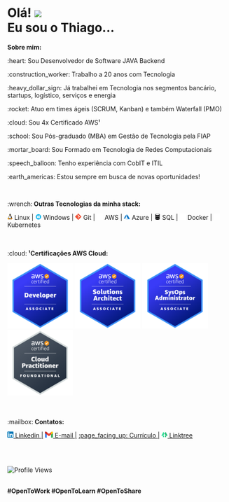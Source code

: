 <h1>Olá! <img src="https://raw.githubusercontent.com/kaueMarques/kaueMarques/master/hi.gif" height="30px"><br>
    Eu sou o Thiago...
</h1>

<p><strong>Sobre mim:</strong></p>
<p>:heart: Sou Desenvolvedor de Software JAVA Backend</p>
<p>:construction_worker: Trabalho a 20 anos com Tecnologia</p>
<p>:heavy_dollar_sign: Já trabalhei em Tecnologia nos segmentos bancário, startups, logístico, serviços e energia</p>
<p>:rocket: Atuo em times ágeis (SCRUM, Kanban) e também Waterfall (PMO)</p>
<p>:cloud: Sou 4x Certificado AWS¹</p>
<p>:school: Sou Pós-graduado (MBA) em Gestão de Tecnologia pela FIAP</p>
<p>:mortar_board: Sou Formado em Tecnologia de Redes Computacionais</p>
<p>:speech_balloon: Tenho experiência com CobIT e ITIL</p>
<p>:earth_americas: Estou sempre em busca de novas oportunidades!</p>
<br>

<p>:wrench:<strong> Outras Tecnologias da minha stack:</strong></p>

<span><img src="https://raw.githubusercontent.com/thiagoabaguiar/thiagoabaguiar/main/images/linux.png" height="14px"> Linux |</span>
<span><img src="https://raw.githubusercontent.com/thiagoabaguiar/thiagoabaguiar/main/images/windowsserver.png" height="14px"> Windows |</span>
<span><img src="https://raw.githubusercontent.com/thiagoabaguiar/thiagoabaguiar/main/images/git.png" height="14px"> Git |</span>
<span><img src="https://raw.githubusercontent.com/thiagoabaguiar/thiagoabaguiar/main/images/aws2.png" height="14px"> AWS |</span>
<span><img src="https://raw.githubusercontent.com/thiagoabaguiar/thiagoabaguiar/main/images/azure.png" height="14px"> Azure |</span>
<span><img src="https://raw.githubusercontent.com/thiagoabaguiar/thiagoabaguiar/main/images/bd1.png" height="14px"> SQL |</span>
<span><img src="https://raw.githubusercontent.com/thiagoabaguiar/thiagoabaguiar/main/images/docker2.png" height="14px"> Docker |</span>
<span><img src="https://raw.githubusercontent.com/thiagoabaguiar/thiagoabaguiar/main/images/kubernetes2.png" height="14px"> Kubernetes</span>
<br><br><br>

<p>:cloud:<strong> ¹Certificações AWS Cloud:</strong></p>
<span>
<a href="https://www.credly.com/badges/4a085f67-3a16-4c56-843d-85a8c4c69d1b?source=linked_in_profile"><img src="https://raw.githubusercontent.com/thiagoabaguiar/thiagoabaguiar/main/images/aws-developer.png" height="150px"></a>
<a href="https://www.credly.com/badges/b93afe61-0de3-4d04-b821-d66c9f1ee0ff?source=linked_in_profile"><img src="https://raw.githubusercontent.com/thiagoabaguiar/thiagoabaguiar/main/images/aws-architect.png" height="150px"></a>
<a href="https://www.credly.com/badges/23195607-f86d-46fe-a0b0-52e40c7b6a32?source=linked_in_profile"><img src="https://raw.githubusercontent.com/thiagoabaguiar/thiagoabaguiar/main/images/aws-sysops.png" height="150px"></a>
<a href="https://www.credly.com/badges/8e829509-4023-4bb2-8791-acf565186ce9/linked_in_profile"><img src="https://raw.githubusercontent.com/thiagoabaguiar/thiagoabaguiar/main/images/aws-practitioner.png" height="150px"></a>
</span>
<br><br><br>

<p>:mailbox:<strong> Contatos:</strong></p>
<a href="https://www.linkedin.com/in/thiagoabaguiar" target="_blank"><span><img src="https://raw.githubusercontent.com/thiagoabaguiar/thiagoabaguiar/main/images/linkedin.png" height="14px"> Linkedin |</span></a>
<a href="mailto:thiagoabaguiar@gmail.com" target="_blank"><span><img src="https://raw.githubusercontent.com/thiagoabaguiar/thiagoabaguiar/main/images/gmail.png" height="14px"> E-mail |</span></a>
<a href="https://drive.google.com/file/d/18-_4r9KNCZg_e5P8B07rU0vZDyGDmUbj/view?usp=share_link" target="_blank"><span>:page_facing_up: Currículo |</span></a>
<a href="https://linktr.ee/thiagoabaguiar" target="_blank"><span><img src="https://raw.githubusercontent.com/thiagoabaguiar/thiagoabaguiar/main/images/linktree2.png" height="14px"> Linktree</span></a>


<br><br>

<p><img src="https://komarev.com/ghpvc/?username=thiagoabaguiar&color=blueviolet" alt="Profile Views"/></p>
<br>

<strong>
#OpenToWork
#OpenToLearn
#OpenToShare
</strong>
